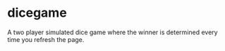 # dicegame
A two player simulated dice game where the winner is determined every time you refresh the page.

